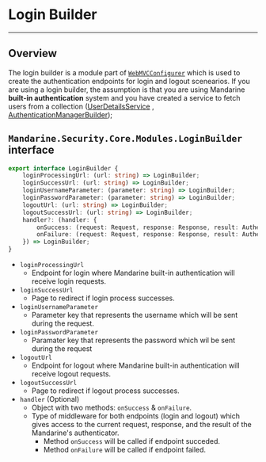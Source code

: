 # Login Builder

------

## Overview
The login builder is a module part of [`WebMVCConfigurer`](/docs/master/mandarine/native-components-list) which is used to create the authentication endpoints for login and logout scenearios. If you are using a login builder, the assumption is that you are using Mandarine **built-in authentication** system and you have created a service to fetch users from a collection ([UserDetailsService](/docs/mandarine/auth-user-details-service) , [AuthenticationManagerBuilder](docs/mandarine/auth-manager-builder));

## `Mandarine.Security.Core.Modules.LoginBuilder` interface
```typescript
export interface LoginBuilder {
    loginProcessingUrl: (url: string) => LoginBuilder;
    loginSuccessUrl: (url: string) => LoginBuilder;
    loginUsernameParameter: (parameter: string) => LoginBuilder;
    loginPasswordParameter: (parameter: string) => LoginBuilder;
    logoutUrl: (url: string) => LoginBuilder;
    logoutSuccessUrl: (url: string) => LoginBuilder;
    handler?: (handler: {
        onSuccess: (request: Request, response: Response, result: AuthenticationResult) => void;
        onFailure: (request: Request, response: Response, result: AuthenticationResult) => void;
    }) => LoginBuilder;
}
```
- `loginProcessingUrl`
    - Endpoint for login where Mandarine built-in authentication will receive login requests.
- `loginSuccessUrl`
    - Page to redirect if login process successes.
- `loginUsernameParameter`
    - Parameter key that represents the username which will be sent during the request.
- `loginPasswordParameter`
    - Paramater key that represents the password which wil be sent during the request
- `logoutUrl`
    - Endpoint for logout where Mandarine built-in authentication will receive logout requests.
- `logoutSuccessUrl`
    - Page to redirect if logout process successes.
- `handler` (Optional)
    - Object with two methods: `onSuccess` & `onFailure`.
    - Type of middleware for both endpoints (login and logout) which gives access to the current request, response, and the result of the Mandarine's authenticator.
        - Method `onSuccess` will be called if endpoint succeded.
        - Method `onFailure` will be called if endpoint failed.

